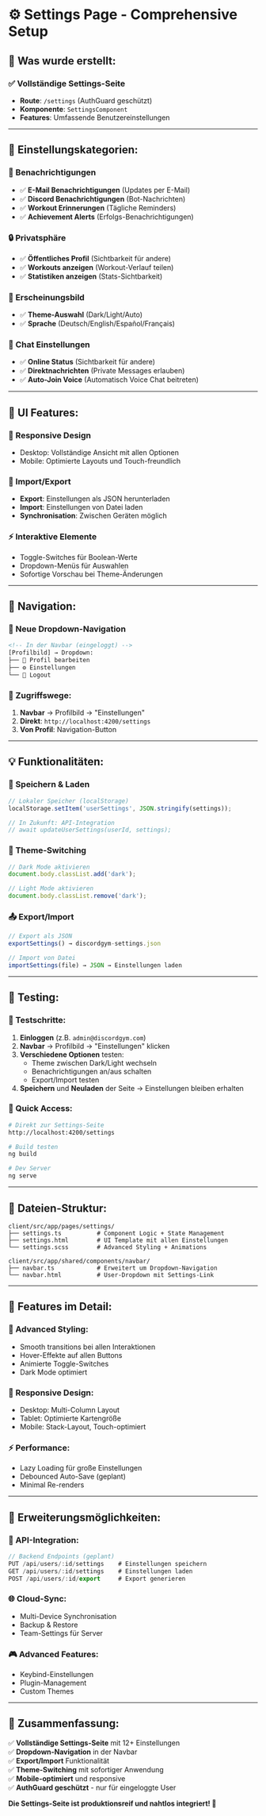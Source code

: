 # ⚙️ Settings Page - Comprehensive Setup

## 🎯 **Was wurde erstellt:**

### **✅ Vollständige Settings-Seite**
- **Route**: `/settings` (AuthGuard geschützt)
- **Komponente**: `SettingsComponent`
- **Features**: Umfassende Benutzereinstellungen

---

## 🔧 **Einstellungskategorien:**

### **🔔 Benachrichtigungen**
- ✅ **E-Mail Benachrichtigungen** (Updates per E-Mail)
- ✅ **Discord Benachrichtigungen** (Bot-Nachrichten)
- ✅ **Workout Erinnerungen** (Tägliche Reminders)
- ✅ **Achievement Alerts** (Erfolgs-Benachrichtigungen)

### **🔒 Privatsphäre**
- ✅ **Öffentliches Profil** (Sichtbarkeit für andere)
- ✅ **Workouts anzeigen** (Workout-Verlauf teilen)
- ✅ **Statistiken anzeigen** (Stats-Sichtbarkeit)

### **🎨 Erscheinungsbild**
- ✅ **Theme-Auswahl** (Dark/Light/Auto)
- ✅ **Sprache** (Deutsch/English/Español/Français)

### **💬 Chat Einstellungen**
- ✅ **Online Status** (Sichtbarkeit für andere)
- ✅ **Direktnachrichten** (Private Messages erlauben)
- ✅ **Auto-Join Voice** (Automatisch Voice Chat beitreten)

---

## 🎨 **UI Features:**

### **📱 Responsive Design**
- Desktop: Vollständige Ansicht mit allen Optionen
- Mobile: Optimierte Layouts und Touch-freundlich

### **💾 Import/Export**
- **Export**: Einstellungen als JSON herunterladen
- **Import**: Einstellungen von Datei laden
- **Synchronisation**: Zwischen Geräten möglich

### **⚡ Interaktive Elemente**
- Toggle-Switches für Boolean-Werte
- Dropdown-Menüs für Auswahlen
- Sofortige Vorschau bei Theme-Änderungen

---

## 🔗 **Navigation:**

### **🎯 Neue Dropdown-Navigation**
```html
<!-- In der Navbar (eingeloggt) -->
[Profilbild] → Dropdown:
├── 👤 Profil bearbeiten
├── ⚙️ Einstellungen
└── 🚪 Logout
```

### **📍 Zugriffswege:**
1. **Navbar** → Profilbild → "Einstellungen"
2. **Direkt**: `http://localhost:4200/settings`
3. **Von Profil**: Navigation-Button

---

## 💡 **Funktionalitäten:**

### **💾 Speichern & Laden**
```typescript
// Lokaler Speicher (localStorage)
localStorage.setItem('userSettings', JSON.stringify(settings));

// In Zukunft: API-Integration
// await updateUserSettings(userId, settings);
```

### **🌙 Theme-Switching**
```typescript
// Dark Mode aktivieren
document.body.classList.add('dark');

// Light Mode aktivieren  
document.body.classList.remove('dark');
```

### **📤 Export/Import**
```typescript
// Export als JSON
exportSettings() → discordgym-settings.json

// Import von Datei
importSettings(file) → JSON → Einstellungen laden
```

---

## 🧪 **Testing:**

### **🎯 Testschritte:**
1. **Einloggen** (z.B. `admin@discordgym.com`)
2. **Navbar** → Profilbild → "Einstellungen" klicken
3. **Verschiedene Optionen** testen:
   - Theme zwischen Dark/Light wechseln
   - Benachrichtigungen an/aus schalten
   - Export/Import testen
4. **Speichern** und **Neuladen** der Seite → Einstellungen bleiben erhalten

### **📍 Quick Access:**
```bash
# Direkt zur Settings-Seite
http://localhost:4200/settings

# Build testen
ng build

# Dev Server
ng serve
```

---

## 📁 **Dateien-Struktur:**

```
client/src/app/pages/settings/
├── settings.ts          # Component Logic + State Management
├── settings.html        # UI Template mit allen Einstellungen
└── settings.scss        # Advanced Styling + Animations

client/src/app/shared/components/navbar/
├── navbar.ts            # Erweitert um Dropdown-Navigation
└── navbar.html          # User-Dropdown mit Settings-Link
```

---

## 🚀 **Features im Detail:**

### **🎨 Advanced Styling:**
- Smooth transitions bei allen Interaktionen
- Hover-Effekte auf allen Buttons
- Animierte Toggle-Switches
- Dark Mode optimiert

### **📱 Responsive Design:**
- Desktop: Multi-Column Layout
- Tablet: Optimierte Kartengröße  
- Mobile: Stack-Layout, Touch-optimiert

### **⚡ Performance:**
- Lazy Loading für große Einstellungen
- Debounced Auto-Save (geplant)
- Minimal Re-renders

---

## 🔮 **Erweiterungsmöglichkeiten:**

### **🔗 API-Integration:**
```typescript
// Backend Endpoints (geplant)
PUT /api/users/:id/settings    # Einstellungen speichern
GET /api/users/:id/settings    # Einstellungen laden
POST /api/users/:id/export     # Export generieren
```

### **🌐 Cloud-Sync:**
- Multi-Device Synchronisation
- Backup & Restore
- Team-Settings für Server

### **🎮 Advanced Features:**
- Keybind-Einstellungen
- Plugin-Management
- Custom Themes

---

## 🎉 **Zusammenfassung:**

✅ **Vollständige Settings-Seite** mit 12+ Einstellungen  
✅ **Dropdown-Navigation** in der Navbar  
✅ **Export/Import** Funktionalität  
✅ **Theme-Switching** mit sofortiger Anwendung  
✅ **Mobile-optimiert** und responsive  
✅ **AuthGuard geschützt** - nur für eingeloggte User  

**Die Settings-Seite ist produktionsreif und nahtlos integriert! 🚀**
